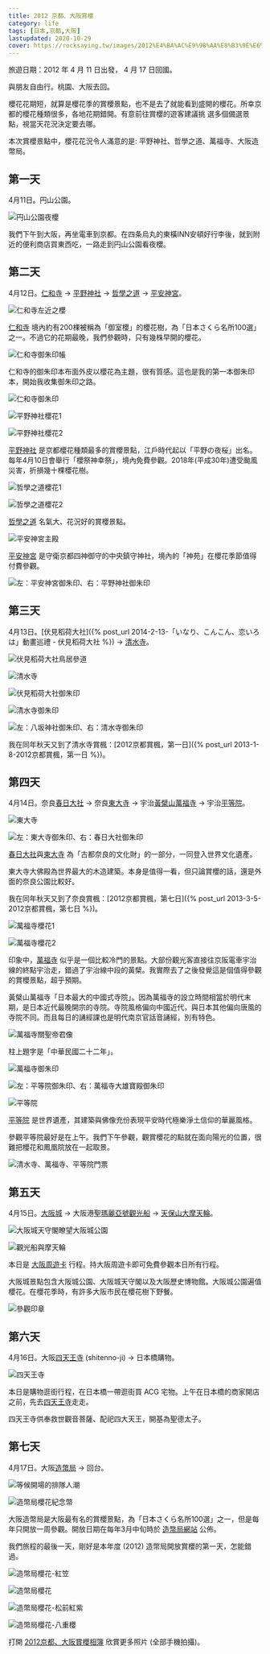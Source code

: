 ```yaml
---
title: 2012 京都、大阪賞櫻
category: life
tags: [日本,京都,大阪]
lastupdated: 2020-10-29
cover: https://rocksaying.tw/images/2012%E4%BA%AC%E9%98%AA%E8%B3%9E%E6%AB%BB/20120414_145617.jpg
---
```


旅遊日期：2012 年 4 月 11 日出發， 4 月 17 日回國。

與朋友自由行。桃園、大阪去回。

櫻花花期短，就算是櫻花季的賞櫻景點，也不是去了就能看到盛開的櫻花。所幸京都的櫻花種類很多，各地花期錯開。有意前往賞櫻的遊客建議挑
選多個備選景點，視當天花況決定要去哪。

本次賞櫻景點中，櫻花花況令人滿意的是: 平野神社、哲學之道、萬福寺、大阪造幣局。

<!--more-->

## 第一天

4月11日。円山公園。

![円山公園夜櫻](https://rocksaying.tw/images/2012%E4%BA%AC%E9%98%AA%E8%B3%9E%E6%AB%BB/20120411_220204.jpg)

我們下午到大阪，再坐電車到京都。在四条烏丸的東橫INN安頓好行李後，就到附近的便利商店買東西吃，一路走到円山公園看夜櫻。

## 第二天

4月12日。[仁和寺](https://zh.wikipedia.org/wiki/%E4%BB%81%E5%92%8C%E5%AF%BA) -> [平野神社](https://www.hiranojinja.com/) -> [哲學之道](https://zh.wikipedia.org/wiki/%E5%93%B2%E5%AD%A6%E4%B9%8B%E9%81%93) -> [平安神宮](http://www.heianjingu.or.jp/)。

![仁和寺左近之櫻](https://rocksaying.tw/images/2012%E4%BA%AC%E9%98%AA%E8%B3%9E%E6%AB%BB/20120412_092315.jpg)

[仁和寺](https://zh.wikipedia.org/wiki/%E4%BB%81%E5%92%8C%E5%AF%BA) 境內約有200棵被稱為「御室櫻」的櫻花樹，為「日本さくら名所100選」之一。不過它的花期最晚，我們參觀時，只有幾株早開的櫻花。

![仁和寺御朱印帳](https://rocksaying.tw/images/2012%E4%BA%AC%E9%98%AA%E8%B3%9E%E6%AB%BB/IMGP8071.JPG)

仁和寺的御朱印本布面外皮以櫻花為主題，很有質感。這也是我的第一本御朱印本，開始我收集御朱印之路。

![仁和寺御朱印](https://rocksaying.tw/images/2012%E4%BA%AC%E9%98%AA%E8%B3%9E%E6%AB%BB/IMGP8074.JPG)

![平野神社櫻花1](https://rocksaying.tw/images/2012%E4%BA%AC%E9%98%AA%E8%B3%9E%E6%AB%BB/20120412_104423.jpg)

![平野神社櫻花2](https://rocksaying.tw/images/2012%E4%BA%AC%E9%98%AA%E8%B3%9E%E6%AB%BB/20120412_104720.jpg)

[平野神社](https://www.hiranojinja.com/) 是京都櫻花種類最多的賞櫻景點，江戶時代起以「平野の夜桜」出名。每年4月10日會舉行「櫻祭神幸祭」，境內免費參觀。2018年(平成30年)遭受颱風災害，折損幾十棵櫻花樹。

![哲學之道櫻花1](https://rocksaying.tw/images/2012%E4%BA%AC%E9%98%AA%E8%B3%9E%E6%AB%BB/20120412_123906.jpg)

![哲學之道櫻花2](https://rocksaying.tw/images/2012%E4%BA%AC%E9%98%AA%E8%B3%9E%E6%AB%BB/20120412_124437.jpg)

[哲學之道](https://zh.wikipedia.org/wiki/%E5%93%B2%E5%AD%A6%E4%B9%8B%E9%81%93) 名氣大、花況好的賞櫻景點。

![平安神宮主殿](https://rocksaying.tw/images/2012%E4%BA%AC%E9%98%AA%E8%B3%9E%E6%AB%BB/20120412_145840.jpg)

[平安神宮](http://www.heianjingu.or.jp/) 是守衛京都四神御守的中央鎮守神社，境內的「神苑」在櫻花季節值得付費參觀。

![左：平安神宮御朱印、右：平野神社御朱印](https://rocksaying.tw/images/2012%E4%BA%AC%E9%98%AA%E8%B3%9E%E6%AB%BB/IMGP8076.JPG)

## 第三天

4月13日。[伏見稻荷大社]({% post_url 2014-2-13-「いなり、こんこん、恋いろは」動畫巡禮 - 伏見稻荷大社 %}) -> [清水寺](https://www.kiyomizudera.or.jp/)。

![伏見稻荷大社鳥居參道](https://rocksaying.tw/images/2012%E4%BA%AC%E9%98%AA%E8%B3%9E%E6%AB%BB/20120413_094213.jpg)

![清水寺](https://rocksaying.tw/images/2012%E4%BA%AC%E9%98%AA%E8%B3%9E%E6%AB%BB/20120413_141406.jpg)

![伏見稻荷大社御朱印](https://rocksaying.tw/images/2012%E4%BA%AC%E9%98%AA%E8%B3%9E%E6%AB%BB/IMGP8077.JPG)

![清水寺御朱印](https://rocksaying.tw/images/2012%E4%BA%AC%E9%98%AA%E8%B3%9E%E6%AB%BB/IMGP8079.JPG)

![左：八坂神社御朱印、右：清水寺御朱印](https://rocksaying.tw/images/2012%E4%BA%AC%E9%98%AA%E8%B3%9E%E6%AB%BB/IMGP8082.JPG)

我在同年秋天又到了清水寺賞楓：[2012京都賞楓，第一日]({% post_url 2013-1-8-2012京都賞楓，第一日 %})。

## 第四天

4月14日。奈良[春日大社](https://www.kasugataisha.or.jp/) -> 奈良[東大寺](http://www.todaiji.or.jp/) -> 宇治[黃檗山萬福寺](https://www.obakusan.or.jp/tw/) -> 宇治[平等院](https://www.byodoin.or.jp/ch2/)。

![東大寺](https://rocksaying.tw/images/2012%E4%BA%AC%E9%98%AA%E8%B3%9E%E6%AB%BB/20120414_110614.jpg)

![左：東大寺御朱印、右：春日大社御朱印](https://rocksaying.tw/images/2012%E4%BA%AC%E9%98%AA%E8%B3%9E%E6%AB%BB/IMGP8084.JPG)

[春日大社](https://www.kasugataisha.or.jp/)與[東大寺](http://www.todaiji.or.jp/) 為「古都奈良的文化財」的一部分，一同登入世界文化遺產。

東大寺大佛殿為世界最大的木造建築。本身是值得一看，但只論賞櫻的話，還是外面的奈良公園比較好。

我在同年秋天又到了奈良賞楓：[2012京都賞楓，第七日]({% post_url 2013-3-5-2012京都賞楓，第七日 %})。

![萬福寺櫻花1](https://rocksaying.tw/images/2012%E4%BA%AC%E9%98%AA%E8%B3%9E%E6%AB%BB/20120414_145617.jpg)

![萬福寺櫻花2](https://rocksaying.tw/images/2012%E4%BA%AC%E9%98%AA%E8%B3%9E%E6%AB%BB/20120414_150111.jpg)

印象中，[萬福寺](https://www.obakusan.or.jp/tw/) 似乎是一個比較冷門的景點。大部份觀光客直接往京阪電車宇治線的終點宇治走，錯過了宇治線中段的黃檗。我實際去了之後發覺這是個值得參觀的賞櫻景點，超乎預期。

黃檗山萬福寺「日本最大的中國式寺院」。因為萬福寺的設立時間相當於明代末期，是日本近代最晚開宗的寺院。寺院風格偏向中國近代，與日本其他偏向唐風的寺院不同。而且每日的誦經課也是明代南京官話音誦經，別有特色。

![萬福寺關聖帝君像](https://rocksaying.tw/images/2012%E4%BA%AC%E9%98%AA%E8%B3%9E%E6%AB%BB/20120414_151629.jpg)

柱上題字是「中華民國二十二年」。

![萬福寺御朱印](https://rocksaying.tw/images/2012%E4%BA%AC%E9%98%AA%E8%B3%9E%E6%AB%BB/IMGP8086.JPG)

![左：平等院御朱印、右：萬福寺大雄寶殿御朱印](https://rocksaying.tw/images/2012%E4%BA%AC%E9%98%AA%E8%B3%9E%E6%AB%BB/IMGP8089.JPG)

![平等院](https://rocksaying.tw/images/2012%E4%BA%AC%E9%98%AA%E8%B3%9E%E6%AB%BB/20120414_161638.jpg)

[平等院](https://www.byodoin.or.jp/ch2/) 是世界遺產，其建築與佛像充份表現平安時代極樂淨土信仰的華麗風格。

參觀平等院最好是在上午。我們下午參觀，觀賞櫻花的點就在面向陽光的位置，很難把櫻花和鳳凰院放在一起取景。

![清水寺、萬福寺、平等院門票](https://rocksaying.tw/images/2012%E4%BA%AC%E9%98%AA%E8%B3%9E%E6%AB%BB/IMGP8092.JPG)

## 第五天

4月15日。[大阪城](https://www.osakacastle.net/) -> 大阪港[聖瑪麗亞號觀光船](https://www.osp.osaka-info.jp/cht/facility/detail?id=34) -> [天保山大摩天輪](https://www.osp.osaka-info.jp/cht/facility/detail?id=32)。

![大阪城天守閣瞭望大阪城公園](https://rocksaying.tw/images/2012%E4%BA%AC%E9%98%AA%E8%B3%9E%E6%AB%BB/20120415_100233.jpg)

![觀光船與摩天輪](https://rocksaying.tw/images/2012%E4%BA%AC%E9%98%AA%E8%B3%9E%E6%AB%BB/20120415_140405.jpg)

本日是 [大阪周遊卡](https://www.osp.osaka-info.jp/cht/) 行程。持大阪周遊卡即可免費參觀本日所有行程。

大阪城景點包含大阪城公園、大阪城天守閣以及大阪歷史博物館。大阪城公園遍值櫻花。在櫻花季時，有許多大阪市民在櫻花樹下野餐。

![參觀印章](https://rocksaying.tw/images/2012%E4%BA%AC%E9%98%AA%E8%B3%9E%E6%AB%BB/IMGP8091.JPG)

## 第六天

4月16日。大阪[四天王寺](http://www.shitennoji.or.jp/) (shitenno-ji) -> 日本橋購物。

![四天王寺](https://rocksaying.tw/images/2012%E4%BA%AC%E9%98%AA%E8%B3%9E%E6%AB%BB/20120416_084309.jpg)


本日是購物逛街行程，在日本橋一帶逛街買 ACG 宅物。上午在日本橋的商家開店之前，先去[四天王寺](http://www.shitennoji.or.jp/)走走。

四天王寺供奉救世觀音菩薩、配祀四大天王，開基為聖德太子。

## 第七天

4月17日。大阪[造幣局](https://www.mint.go.jp/) -> 回台。

![等候開場的排隊人潮](https://rocksaying.tw/images/2012%E4%BA%AC%E9%98%AA%E8%B3%9E%E6%AB%BB/20120417_100113.jpg)

![造幣局櫻花紀念幣](https://rocksaying.tw/images/2012%E4%BA%AC%E9%98%AA%E8%B3%9E%E6%AB%BB/IMGP8096.JPG)

大阪造幣局是大阪最有名的賞櫻景點，為「日本さくら名所100選」之一，但是每年只開放一周參觀。開放日期在每年3月中旬時於 [造幣局網站](https://www.mint.go.jp/) 公佈。

我們旅程的最後一天，剛好是本年度 (2012) 造幣局開放賞櫻的第一天，怎能錯過。

![造幣局櫻花-紅笠](https://rocksaying.tw/images/2012%E4%BA%AC%E9%98%AA%E8%B3%9E%E6%AB%BB/20120417_100316.jpg)

![造幣局櫻花](https://rocksaying.tw/images/2012%E4%BA%AC%E9%98%AA%E8%B3%9E%E6%AB%BB/20120417_100850.jpg)

![造幣局櫻花-松前紅紫](https://rocksaying.tw/images/2012%E4%BA%AC%E9%98%AA%E8%B3%9E%E6%AB%BB/20120417_102346.jpg)

![造幣局櫻花-八重櫻](https://rocksaying.tw/images/2012%E4%BA%AC%E9%98%AA%E8%B3%9E%E6%AB%BB/20120417_104221.jpg)

打開 [2012京都、大阪賞櫻相簿](https://photos.app.goo.gl/5t6N1g27GcPYFYaV8) 欣賞更多照片 (全部手機拍攝)。
